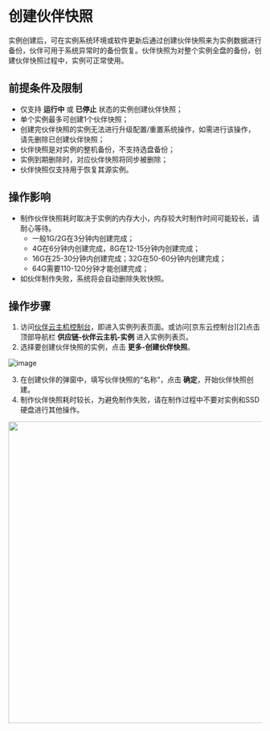 # 创建伙伴快照
实例创建后，可在实例系统环境或软件更新后通过创建伙伴快照来为实例数据进行备份，伙伴可用于系统异常时的备份恢复。伙伴快照为对整个实例全盘的备份，创建伙伴快照过程中，实例可正常使用。

## 前提条件及限制
* 仅支持 **运行中** 或 **已停止** 状态的实例创建伙伴快照；
* 单个实例最多可创建1个伙伴快照；
* 创建完伙伴快照的实例无法进行升级配置/重置系统操作，如需进行该操作，请先删除已创建伙伴快照；
* 伙伴快照是对实例的整机备份，不支持选盘备份；
* 实例到期删除时，对应伙伴快照将同步被删除；
* 伙伴快照仅支持用于恢复其源实例。


## 操作影响
* 制作伙伴快照耗时取决于实例的内存大小，内存较大时制作时间可能较长，请耐心等待。
  - 一般1G/2G在3分钟内创建完成；
  - 4G在6分钟内创建完成，8G在12-15分钟内创建完成；
  - 16G在25-30分钟内创建完成；32G在50-60分钟内创建完成；
  - 64G需要110-120分钟才能创建完成；
* 如伙伴制作失败，系统将会自动删除失败快照。

## 操作步骤
1. 访问[伙伴云主机控制台](https://cnsx-console.jdcloud.com/compute/vm/list)，即进入实例列表页面。或访问[京东云控制台][2]点击顶部导航栏 **供应链-伙伴云主机-实例** 进入实例列表页。
2. 选择要创建伙伴快照的实例，点击 **更多-创建伙伴快照**。

![image](https://user-images.githubusercontent.com/88134774/197786108-c4d528e3-98c7-468f-81dd-be17b752d529.png)


3. 在创建伙伴的弹窗中，填写伙伴快照的“名称”，点击 **确定**，开始伙伴快照创建。
5. 制作伙伴快照耗时较长，为避免制作失败，请在制作过程中不要对实例和SSD硬盘进行其他操作。

<div align="center"><img src="https://user-images.githubusercontent.com/88134774/197786570-07ec068a-2329-4a58-aeff-2ec3b33d0258.png" width="600"></div>

 


